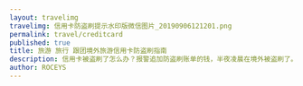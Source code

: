 ```yaml
---
layout: travelimg
travelimg: 信用卡防盗刷提示水印版微信图片_20190906121201.png
permalink: travel/creditcard
published: true
title: 旅游 旅行 跟团境外旅游信用卡防盗刷指南  
description: 信用卡被盗刷了怎么办？报警追加防盗刷账单的钱，半夜凌晨在境外被盗刷了。
author: ROCEYS
---
```

